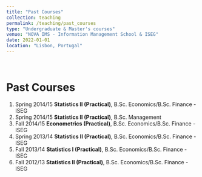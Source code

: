 ```yaml
---
title: "Past Courses"
collection: teaching
permalink: /teaching/past_courses
type: "Undergraduate & Master's courses"
venue: "NOVA IMS - Information Management School & ISEG"
date: 2022-01-01
location: "Lisbon, Portugal"
---
```


<br>

Past Courses
======

  1. Spring 2014/15 **Statistics II (Practical)**, B.Sc. Economics/B.Sc. Finance - ISEG
  2. Spring 2014/15 **Statistics II (Practical)**, B.Sc. Management
  3. Fall 2014/15 **Econometrics (Practical)**, B.Sc. Economics/B.Sc. Finance - ISEG
  4. Spring 2013/14 **Statistics II (Practical)**, B.Sc. Economics/B.Sc. Finance - ISEG
  5. Fall 2013/14 **Statistics I (Practical)**, B.Sc. Economics/B.Sc. Finance - ISEG
  6. Fall 2012/13 **Statistics II (Practical)**, B.Sc. Economics/B.Sc. Finance - ISEG
    
